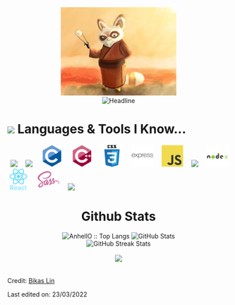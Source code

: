 <div>
    <div align=center>
        <img src="https://raw.githubusercontent.com/sheriff-rango/sheriff-rango/main/Avatar.jpg" alt="GitHub Octocat Drinking a Cup of Coffee" height="200">
        <!-- <img src="https://raw.githubusercontent.com/AhmedFathyDev/AhmedFathyDev/main/GitHub.png" alt="GitHub Octocat Drinking a Cup of Coffee" height="200"> -->
    </div>
    <div align=center>
        <img src="https://readme-typing-svg.herokuapp.com?color=%236FDA44&size=32&center=true&vCenter=true&width=600&height=50&lines=Hi+there+I'm+Bikas+Lin+%F0%9F%91%8B;Blockchain+Developer;React+Expert;Problem+Solver;Freelancer;Open-Source+Enthusiast" alt="Headline" />
    </div>
    <!-- <div align=center>
        <a href="https://www.linkedin.com/in/bikas-lin-49725b235/"><img src="https://img.shields.io/badge/Linkedin-0077b5?style=flat&logo=linkedin" alt="LinkedIn" /></a>
        <a href="https://stackoverflow.com/users/17582798/bikas-lin"><img src="https://img.shields.io/badge/Stack Overflow-f48024?style=flat&logo=stackoverflow&logoColor=white" alt="Stack Overflow" /></a>
        <a href="https://t.me/ahmedfathydev"><img src="https://img.shields.io/badge/Telegram-0088cc?style=flat&logo=telegram" alt="Telegram" /></a>
    </div> -->
    <div>
      <h1><img src="https://media.giphy.com/media/ObNTw8Uzwy6KQ/giphy.gif" width="30px">&nbsp;Languages & Tools I Know...</h1>
      <p align='left'>
      <code> <img height="50" src="https://github.com/uannabi/-/blob/master/resource/git.svg"> </code>
      <code> <img height="50" src="https://github.com/uannabi/-/blob/master/resource/other/mongodb-ar21.svg"> </code>
<!--       <code> <img height="50" src="https://github.com/uannabi/-/blob/master/resource/other/postgresql-ar21.svg"> </code> -->
      <code> <img height="50" src="https://raw.githubusercontent.com/devicons/devicon/master/icons/c/c-original.svg"> </code>
      <code> <img height="50" src="https://raw.githubusercontent.com/devicons/devicon/master/icons/cplusplus/cplusplus-original.svg"> </code>
      <code> <img height="50" src="https://raw.githubusercontent.com/devicons/devicon/master/icons/css3/css3-original-wordmark.svg"> </code>
      <code> <img height="50" src="https://raw.githubusercontent.com/devicons/devicon/master/icons/express/express-original-wordmark.svg"> </code>
      <code> <img height="50" src="https://raw.githubusercontent.com/devicons/devicon/master/icons/javascript/javascript-original.svg"> </code>
      <code> <img height="50" src="https://camo.githubusercontent.com/aa8b3e6b6fc55ea158e132e1c33ba6aa7fe49706a4e4bd64701af1cf89f514b5/68747470733a2f2f63646e2e6a7364656c6976722e6e65742f67682f64657669636f6e732f64657669636f6e2f69636f6e732f747970657363726970742f747970657363726970742d6f726967696e616c2e737667" data-canonical-src="https://cdn.jsdelivr.net/gh/devicons/devicon/icons/typescript/typescript-original.svg"> </code>
      <code> <img height="50" src="https://raw.githubusercontent.com/devicons/devicon/master/icons/nodejs/nodejs-original-wordmark.svg"> </code>
      <code> <img height="50" src="https://raw.githubusercontent.com/devicons/devicon/master/icons/react/react-original-wordmark.svg"> </code>
      <code> <img height="50" src="https://raw.githubusercontent.com/devicons/devicon/master/icons/sass/sass-original.svg"> </code>
      <code> <img height="50" src="https://camo.githubusercontent.com/c679520a365f38298778c67638cf97c18db4f4e7f960cc7362c75d908760f12d/68747470733a2f2f63646e2e6a7364656c6976722e6e65742f67682f64657669636f6e732f64657669636f6e2f69636f6e732f6769746875622f6769746875622d6f726967696e616c2d776f72646d61726b2e737667" data-canonical-src="https://cdn.jsdelivr.net/gh/devicons/devicon/icons/github/github-original-wordmark.svg"> </code>
      </p>
    </div>
    <div align=center>
        <h1>Github Stats</h1>
        <img src="https://github-readme-stats.vercel.app/api/top-langs/?username=sheriff-rango&langs_count=10&title_color=6FDA44&text_color=FFFFFF&&theme=dark&layout=compact" alt="AnhellO :: Top Langs" />
        <img src="https://github-readme-stats.vercel.app/api?username=sheriff-rango&title_color=6FDA44&text_color=FFFFFF&show_icons=true&icon_color=6FDA44&include_all_commits=true&count_private=true&theme=dark" alt="GitHub Stats" height="200" />
        <br>
        <!--
        <img src="https://github-readme-stats.vercel.app/api/top-langs?username=ahmedfathydev&layout=compact&title_color=6FDA44&text_color=FFFFFF&theme=dark" alt="GitHub Most Used Languages" height="200" />
        <br>
        -->
        <img src="https://github-readme-streak-stats.herokuapp.com/?user=sheriff-rango&theme=dark&date_format=j%20M%5B%20Y%5D&currStreakLabel=6FDA44&fire=6FDA44&ring=6FDA44" alt="GitHub Streak Stats" height="200" />
        <br>
        <br>
        <img src="https://github-profile-trophy.vercel.app/?username=sheriff-rango&column=3&title=Stars,Followers,Commit,Issues,PullRequest,Repo">
        <br>
        <br>
    </div>
</div>

<!-- ## [![trophy](https://github-profile-trophy.vercel.app/?username=sheriff-rango&column=4)](https://github.com/ryo-ma/github-profile-trophy) -->

Credit: [Bikas Lin](https://github.com/sheriff-rango)

Last edited on: 23/03/2022
